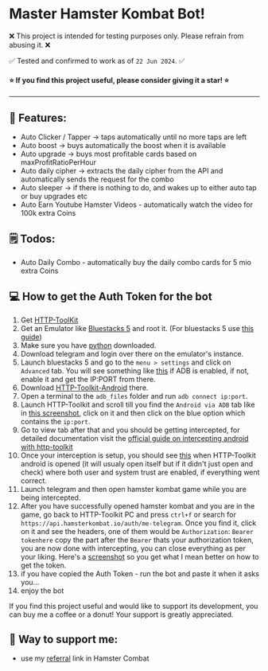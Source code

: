 # Master Hamster Kombat Bot!

❌ This project is intended for testing purposes only. Please refrain from abusing it. ❌

✅ Tested and confirmed to work as of `22 Jun 2024`. ✅


#### ⭐ If you find this project useful, please consider giving it a star! ⭐

<hr>

## 📗 Features:
- Auto Clicker / Tapper -> taps automatically until no more taps are left
- Auto boost -> buys automatically the boost when it is available
- Auto upgrade -> buys most profitable cards based on maxProfitRatioPerHour
- Auto daily cipher -> extracts the daily cipher from the API and automatically sends the request for the combo
- Auto sleeper -> if there is nothing to do, and wakes up to either auto tap or buy upgrades etc
- Auto Earn Youtube Hamster Videos - automatically watch the video for 100k extra Coins

## 🗒️ Todos:
- Auto Daily Combo - automatically buy the daily combo cards for 5 mio extra Coins

## 💻 How to get the Auth Token for the bot
1. Get [HTTP-ToolKit](https://httptoolkit.com/)
2. Get an Emulator like [Bluestacks 5](https://www.bluestacks.com/) and root it. 
(For bluestacks 5 use [this guide](https://kimlisoft.com/how-to-root-bluestacks-5/))
3. Make sure you have [python](https://www.python.org/downloads/) downloaded.
4. Download telegram and login over there on the emulator's instance.
6. Launch bluestacks 5 and go to the `menu > settings` and click on `Advanced` tab. You will see something like [this](https://raw.githubusercontent.com/fw-real/hamster-kombat-auto-upgrade/main/screenshots/adbss.png) if ADB is enabled, if not, enable it and get the IP:PORT from there.
7. Download [HTTP-Toolkit-Android](https://play.google.com/store/apps/details?id=tech.httptoolkit.android.v1&hl=en_IN) there.
8. Open a terminal to the `adb_files` folder and run `adb connect ip:port`.
9. Launch HTTP-Toolkit and scroll till you find the `Android via ADB` tab like in [this screenshot](https://raw.githubusercontent.com/fw-real/hamster-kombat-auto-upgrade/main/screenshots/httptoolkitss.png), click on it and then click on the blue option which contains the `ip:port`.
10. Go to view tab after that and you should be getting intercepted, for detailed documentation visit the [official guide on intercepting android with http-toolkit](https://httptoolkit.com/docs/guides/android/)
11. Once your interception is setup, you should see [this](https://raw.githubusercontent.com/fw-real/hamster-kombat-auto-upgrade/main/screenshots/interceptingss.png) when HTTP-Toolkit android is opened (it will usualy open itself but if it didn't just open and check) where both user and system trust are enabled, if everything went correct.
12. Launch telegram and then open hamster kombat game while you are being intercepted.
13. After you have successfully opened hamster kombat and you are in the game, go back to HTTP-Toolkit PC and press `ctrl+f` or search for `https://api.hamsterkombat.io/auth/me-telegram`. Once you find it, click on it and see the headers, one of them would be `Authorization`: `Bearer tokenhere` copy the part after the `Bearer` thats your authorization token, you are now done with intercepting, you can close everything as per your liking. 
Here's a [screenshot](https://raw.githubusercontent.com/fw-real/hamster-kombat-auto-upgrade/main/screenshots/req.png) so you get what I mean better on how to get the token.
14. if you have copied the Auth Token - run the bot and paste it when it asks you...
15. enjoy the bot

If you find this project useful and would like to support its development, you can buy me a coffee or a donut! Your support is greatly appreciated.

## 📑 Way to support me:
- use my [referral](https://t.me/haMster_kombat_bot/start?startapp=kentId177023377) link in Hamster Combat

